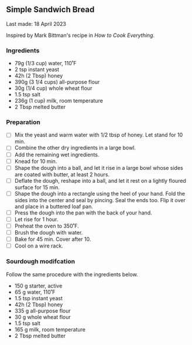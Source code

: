 ## Simple Sandwich Bread

Last made: 18 April 2023

Inspired by Mark Bittman's recipe in *How to Cook Everything*. 

### Ingredients

- 79g (1/3 cup) water, 110˚F
- 2 tsp instant yeast
- 42h (2 Tbsp) honey
- 390g (3 1/4 cups) all-purpose flour
- 30g (1/4 cup) whole wheat flour
- 1.5 tsp salt
- 236g (1 cup) milk, room temperature
- 2 Tbsp melted butter

### Preparation

- [ ] Mix the yeast and warm water with 1/2 tbsp of honey. Let stand for 10 min.
- [ ] Combine the other dry ingredients in a large bowl.
- [ ] Add the remaining wet ingredients.
- [ ] Knead for 10 min.
- [ ] Shape the dough into a ball, and let it rise in a large bowl whose sides are coated with butter, at least 2 hours.
- [ ] Deflate the dough, reshape into a ball, and let it rest on a lightly floured surface for 15 min.
- [ ] Shape the dough into a rectangle using the heel of your hand. Fold the sides into the center and seal by pincing. Seal the ends too. Flip it over and place in a buttered loaf pan. 
- [ ] Press the dough into the pan with the back of your hand.
- [ ] Let rise for 1 hour.
- [ ] Preheat the oven to 350˚F.
- [ ] Brush the dough with water.
- [ ] Bake for 45 min. Cover after 10.
- [ ] Cool on a wire rack.

### Sourdough modifcation

Follow the same procedure with the ingredients below.

- 150 g starter, active
- 65 g water, 110˚F
- 1.5 tsp instant yeast
- 42h (2 Tbsp) honey
- 335 g all-purpose flour
- 30 g whole wheat flour
- 1.5 tsp salt
- 165 g milk, room temperature
- 2 Tbsp melted butter
